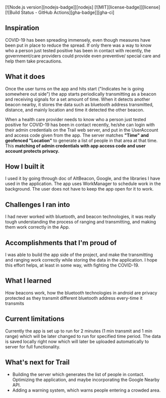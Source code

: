 [![Node.js version][nodejs-badge]][nodejs]
[![MIT][license-badge]][license]
[![Build Status - GitHub Actions][gha-badge]][gha-ci]

## Inspiration
COVID-19 has been spreading immensely, even though measures have been put in place to reduce the spread. If only there was a way to know who a person just tested positive has been in contact with recently, the government/care providers could provide even preventive/ special care and help them take precautions.

## What it does
Once the user turns on the app and hits start ("Indicates he is going somewhere out side") the app starts periodically transmitting as a beacon and receiving signals for a set amount of time. When it detects another beacon nearby, it stores the data such as bluetooth address transmitted, distance, and mainly location and time it detected the other beacon.

When a health care provider needs to know who a person just tested positive for COVID-19 has been in contact recently, he/she can login with their admin credentials on the Trail web server, and put in the UserAccount and access code given from the app. The server matches  **"Time" and geofenced "Location"** to generate a list of people in that area at that time. This **matching of admin credentials with app access code and user account protects privacy.**

## How I built it
I used it by going through doc of AltBeacon, Google, and the libraries I have used in the application. The app uses WorkManager to schedule work in the background. The user does not have to keep the app open for it to work.

## Challenges I ran into
I had never worked with bluetooth, and beacon technologies, it was really tough understanding the process of ranging and transmitting, and making them work correctly in the App.

## Accomplishments that I'm proud of
I was able to build the app side of the project, and make the transmitting and ranging work correctly while storing the data in the application. I hope this effort helps, at least in some way, with fighting the COVID-19.

## What I learned
How beacons work, how the bluetooth technologies in android are privacy protected as they transmit different bluetooth address every-time it transmits

## Current limitations
Currently the app is set up to run for 2 minutes (1 min transmit and 1 min range) which will be later changed to run for specified time period. The data is saved locally right now which will later be uploaded automatically to server for full functionality.

## What's next for Trail
- Building the server which generates the list of people in contact. Optimizing the application, and maybe incorporating the Google Nearby API.
- Adding a warning system, which warns people entering a crowded area.

